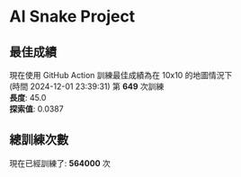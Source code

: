 
# AI Snake Project

## **最佳成績**
































































現在使用 GitHub Action 訓練最佳成績為在 10x10 的地圖情況下  
(時間 2024-12-01 23:39:31) 第 **649** 次訓練  
**長度**: 45.0  
**探索值**: 0.0387

































































































































## 總訓練次數
現在已經訓練了: **564000** 次
